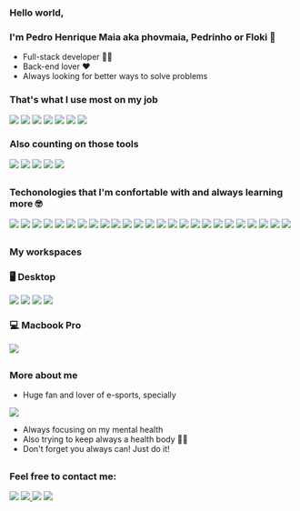 
### Hello world,
### I'm Pedro Henrique Maia aka phovmaia, Pedrinho or Floki 👋
- Full-stack developer 👨‍💻
- Back-end lover ❤️
- Always looking for better ways to solve problems

### That's what I use most on my job
<div>
	<img src="https://img.shields.io/badge/javascript-%23323330.svg?style=for-the-badge&logo=javascript&logoColor=%23F7DF1E">
	<img src="https://img.shields.io/badge/express.js-%23404d59.svg?style=for-the-badge&logo=express&logoColor=%2361DAFB">
	<img src="https://img.shields.io/badge/node.js-6DA55F?style=for-the-badge&logo=node.js&logoColor=white">
	<img src="https://img.shields.io/badge/react-%2320232a.svg?style=for-the-badge&logo=react&logoColor=%2361DAFB">
	<img src="https://img.shields.io/badge/yarn-%232C8EBB.svg?style=for-the-badge&logo=yarn&logoColor=white">
	<img src="https://img.shields.io/badge/docker-%230db7ed.svg?style=for-the-badge&logo=docker&logoColor=white">
	<img src="https://img.shields.io/badge/AWS-%23FF9900.svg?style=for-the-badge&logo=amazon-aws&logoColor=white">
	
</div>

### Also counting on those tools
<div>	
	<img src="https://img.shields.io/badge/Visual%20Studio%20Code-0078d7.svg?style=for-the-badge&logo=visual-studio-code&logoColor=white">
	<img src="https://img.shields.io/badge/Postman-FF6C37?style=for-the-badge&logo=postman&logoColor=white">
	<img src="https://img.shields.io/badge/githubactions-%232671E5.svg?style=for-the-badge&logo=githubactions&logoColor=white">
	<img src="https://img.shields.io/badge/github-%23121011.svg?style=for-the-badge&logo=github&logoColor=white">
	<img src="https://img.shields.io/badge/Slack-4A154B?style=for-the-badge&logo=slack&logoColor=white">
</div>

##
### Techonologies that I'm confortable with and always learning more 🤓
<div>
  	<img src="https://img.shields.io/badge/HTML-239120?style=for-the-badge&logo=html5&logoColor=white">
	<img src="https://img.shields.io/badge/Amazon%20DynamoDB-4053D6?style=for-the-badge&logo=Amazon%20DynamoDB&logoColor=white">
	<img src="https://img.shields.io/badge/CSS3-1572B6?style=for-the-badge&logo=css3&logoColor=white">
	<img src="https://img.shields.io/badge/SASS-hotpink.svg?style=for-the-badge&logo=SASS&logoColor=white">
	<img src="https://img.shields.io/badge/typescript-%23007ACC.svg?style=for-the-badge&logo=typescript&logoColor=white">
	<img src="https://img.shields.io/badge/Babel-F9DC3e?style=for-the-badge&logo=babel&logoColor=black">
	<img src="https://img.shields.io/badge/ESLint-4B3263?style=for-the-badge&logo=eslint&logoColor=white">
	<img src="https://img.shields.io/badge/React_Native-20232A?style=for-the-badge&logo=react&logoColor=61DAFB">
	<img src="https://img.shields.io/badge/Gatsby-663399?style=for-the-badge&logo=gatsby&logoColor=white">
    	<img src="https://img.shields.io/badge/NPM-%23000000.svg?style=for-the-badge&logo=npm&logoColor=white">
	<img src="https://img.shields.io/badge/strapi-%232E7EEA.svg?style=for-the-badge&logo=strapi&logoColor=white">
   	<img src="https://img.shields.io/badge/Sequelize-52B0E7?style=for-the-badge&logo=Sequelize&logoColor=white">
	<img src="https://img.shields.io/badge/-jest-%23C21325?style=for-the-badge&logo=jest&logoColor=white">
	<img src="https://img.shields.io/badge/go-%2300ADD8.svg?style=for-the-badge&logo=go&logoColor=white">
	<img src="https://img.shields.io/badge/Python-14354C?style=for-the-badge&logo=python&logoColor=white">
	<img src="https://img.shields.io/badge/Django-092E20?style=for-the-badge&logo=django&logoColor=white">
	<img src="https://img.shields.io/badge/FastAPI-005571?style=for-the-badge&logo=fastapi">
	<img src="https://img.shields.io/badge/shell_script-%23121011.svg?style=for-the-badge&logo=gnu-bash&logoColor=white">
	<img src="https://img.shields.io/badge/MariaDB-003545?style=for-the-badge&logo=mariadb&logoColor=white">
	<img src="https://img.shields.io/badge/MongoDB-4EA94B?style=for-the-badge&logo=mongodb&logoColor=white">
	<img src="https://img.shields.io/badge/PostgreSQL-316192?style=for-the-badge&logo=postgresql&logoColor=white">
	<img src="https://img.shields.io/badge/Bitbucket-330F63?style=for-the-badge&logo=bitbucket&logoColor=white">
	<img src="https://img.shields.io/badge/GitLab-330F63?style=for-the-badge&logo=gitlab&logoColor=white">
	<img src="https://img.shields.io/badge/terraform-%235835CC.svg?style=for-the-badge&logo=terraform&logoColor=white">
	<img src="https://img.shields.io/badge/ansible-%231A1918.svg?style=for-the-badge&logo=ansible&logoColor=white">
</div> 
  
##
### My workspaces
### 🖥 Desktop 
<div>
  <img src="https://img.shields.io/badge/Intel-Core_i9_9th-9900K?style=for-the-badge&logo=intel&logoColor=white" target="_blank">
  <img src="https://img.shields.io/badge/NVIDIA-RTX3070-76B900?style=for-the-badge&logo=nvidia&logoColor=white" target="_blank">
  <img src="https://img.shields.io/badge/Windows-0078D6?style=for-the-badge&logo=windows&logoColor=white" target="_blank">
  <img src="https://img.shields.io/badge/Ubuntu-E95420?style=for-the-badge&logo=ubuntu&logoColor=white" target="_blank">
</div>
  
### 💻 Macbook Pro
</div>
  <img src="https://img.shields.io/badge/Apple-MacBook_Pro_2017-999999?style=for-the-badge&logo=apple&logoColor=white" target="_blank">
<div>

##
### More about me
  - Huge fan and lover of e-sports, specially
  <div>
  <img src="https://img.shields.io/badge/Counter_Strike-000000?style=for-the-badge&logo=counter-strike&logoColor=white" target="_blank">
  </div>
  
  - Always focusing on my mental health
  - Also trying to keep always a health body  💪🧠
  - Don't forget you always can! Just do it!
  
##
### Feel free to contact me:
<div>
    <a href="https://www.linkedin.com/in/pedro-henrique-de-oliveira-vieira-maia-37601135/" target="_blank"><img src="https://img.shields.io/badge/-LinkedIn-%230077B5?style=for-the-badge&logo=linkedin&logoColor=white" target="_blank"></a>
    <a href="https://twitter.com/phovmaia" target="_blank"><img src="https://img.shields.io/badge/Twitter-1DA1F2?style=for-the-badge&logo=twitter&logoColor=white" target="_blank">  </a>
    <a href = "mailto:contatophovmaia@gmail.com"><img src="https://img.shields.io/badge/-Gmail-%23333?style=for-the-badge&logo=gmail&logoColor=white" target="_blank"></a>
    <a href="https://instagram.com/phovmaia" target="_blank"><img src="https://img.shields.io/badge/-Instagram-%23E4405F?style=for-the-badge&logo=instagram&logoColor=white" target="_blank"></a>
</div>

